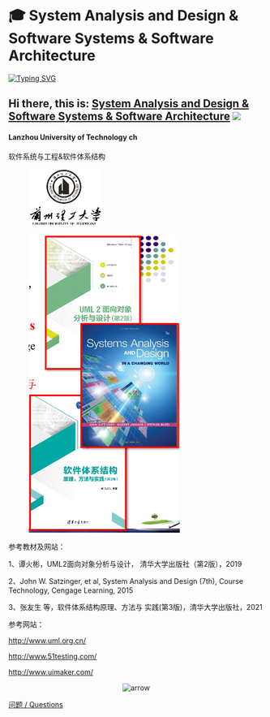 # 🎓 System Analysis and Design & Software Systems & Software Architecture

[![Typing SVG](https://readme-typing-svg.herokuapp.com/?color=%2336BCF7\&size=30\&lines=%E8%BD%AF%E4%BB%B6%E7%B3%BB%E7%BB%9F%E4%B8%8E%E5%B7%A5%E7%A8%8B%E8%BD%AF%E4%BB%B6%E4%BD%93%E7%B3%BB%E7%BB%93%E6%9E%84\&background=%23000000)](https://git.io/typing-svg)

## Hi there, this is: [System Analysis and Design & Software Systems & Software Architecture](https://en.wikipedia.org/wiki/Software\_architecture) ![](https://github.com/blackcater/blackcater/raw/main/images/Hi.gif)

#### Lanzhou University of Technology ch

软件系统与工程&软件体系结构

<figure><img src=".gitbook/assets/image (2).png" alt=""><figcaption></figcaption></figure>

<figure><img src=".gitbook/assets/image (3).png" alt=""><figcaption></figcaption></figure>

参考教材及网站：

1、谭火彬，UML2面向对象分析与设计， 清华大学出版社（第2版），2019

2、John W. Satzinger, et al, System Analysis and Design (7th), Course Technology, Cengage Learning, 2015

3、张友生 等，软件体系结构原理、方法与 实践(第3版)，清华大学出版社，2021

参考网站：

http://www.uml.org.cn/

http://www.51testing.com/

http://www.uimaker.com/

<p align="center">
  <img src="https://emojicdn.elk.sh/🔽?style=apple&size=large&color=%23FF0000" alt="arrow">
</p>

<!-- Contents of SUMMARY.md -->
[问题 / Questions](SUMMARY.md)
<!-- End of SUMMARY.md -->


